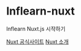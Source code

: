 # Inflearn-nuxt
Inflearn Nuxt.js 시작하기

[Nuxt 공식사이트](https://nuxtjs.org/)
[Nuxt 소개](https://joshua1988.github.io/vue-camp/nuxt/intro.html)
